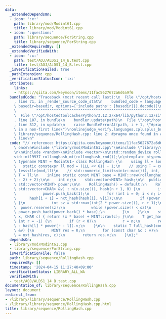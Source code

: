```yaml
---
data:
  _extendedDependsOn:
  - icon: ':x:'
    path: library/mod/Modint61.cpp
    title: library/mod/Modint61.cpp
  - icon: ':question:'
    path: library/sequence/ForString.cpp
    title: library/sequence/ForString.cpp
  _extendedRequiredBy: []
  _extendedVerifiedWith:
  - icon: ':x:'
    path: test/AOJ/ALDS1_14_B.test.cpp
    title: test/AOJ/ALDS1_14_B.test.cpp
  _isVerificationFailed: true
  _pathExtension: cpp
  _verificationStatusIcon: ':x:'
  attributes:
    links:
    - https://qiita.com/keymoon/items/11fac5627672a6d6a9f6
  bundledCode: "Traceback (most recent call last):\n  File \"/opt/hostedtoolcache/Python/3.12.2/x64/lib/python3.12/site-packages/onlinejudge_verify/documentation/build.py\"\
    , line 71, in _render_source_code_stat\n    bundled_code = language.bundle(stat.path,\
    \ basedir=basedir, options={'include_paths': [basedir]}).decode()\n          \
    \         ^^^^^^^^^^^^^^^^^^^^^^^^^^^^^^^^^^^^^^^^^^^^^^^^^^^^^^^^^^^^^^^^^^^^^^^^^^^^^^^^^\n\
    \  File \"/opt/hostedtoolcache/Python/3.12.2/x64/lib/python3.12/site-packages/onlinejudge_verify/languages/cplusplus.py\"\
    , line 187, in bundle\n    bundler.update(path)\n  File \"/opt/hostedtoolcache/Python/3.12.2/x64/lib/python3.12/site-packages/onlinejudge_verify/languages/cplusplus_bundle.py\"\
    , line 312, in update\n    raise BundleErrorAt(path, i + 1, \"#pragma once found\
    \ in a non-first line\")\nonlinejudge_verify.languages.cplusplus_bundle.BundleErrorAt:\
    \ library/sequence/RollingHash.cpp: line 2: #pragma once found in a non-first\
    \ line\n"
  code: "// reference: https://qiita.com/keymoon/items/11fac5627672a6d6a9f6\n#pragma\
    \ once\n#include \"library/mod/Modint61.cpp\"\n#include \"library/sequence/ForString.cpp\"\
    \n\n#include <random>\n#include <vector>\n\nstd::random_device rollonghash_rnd;\n\
    std::mt19937 rollonghash_mt(rollonghash_rnd());\n\ntemplate <typename CHAR = char,\
    \ typename MINT = Modint61> class RollingHash {\n    using ll = long long;\n \
    \   static constexpr ll mod = (1LL << 61) - 1;\n    // using T = conditional_t<\
    \ less<ll>(mod,ll(\n    // std::numeric_limits<int>::max())), int, ll>;\n    using\
    \ T = ll;\n    inline static const MINT base = MINT::raw(rollonghash_mt() % (mod\
    \ - 2) + 2);\n\n    int n;\n    std::vector<MINT> hash;\n\n  public:\n    static\
    \ std::vector<MINT> power;\n\n    RollingHash() = default;\n    RollingHash(const\
    \ std::vector<CHAR> &v) : n(v.size()), hash(n + 1, 0) {\n        if (!power.size())\n\
    \            power.push_back(1);\n        for (int i = 0; i < n; i++)\n      \
    \      hash[i + 1] = nxt_hash(hash[i], v[i]);\n\n        if (power.size() <= n)\
    \ {\n            int sz = std::max(int(2 * power.size()), n + 1);\n          \
    \  power.reserve(sz);\n            while (power.size() < sz)\n               \
    \ power.push_back(power.back() * base);\n        }\n    }\n\n    static MINT nxt_hash(MINT\
    \ x, CHAR c) { return (x * base) + MINT::raw(c); }\n\n    T get_hash(int l = 0,\
    \ int r = -1) {\n        if (r < 0)\n            r = n;\n        return (hash[r]\
    \ - hash[l] * power[r - l]).v;\n    }\n\n    static T full_hash(const std::vector<CHAR>\
    \ &v) {\n        MINT res = 0;\n        for (const char &c : v)\n            res\
    \ = nxt_hash(res, c);\n        return res.v;\n    }\n};"
  dependsOn:
  - library/mod/Modint61.cpp
  - library/sequence/ForString.cpp
  isVerificationFile: false
  path: library/sequence/RollingHash.cpp
  requiredBy: []
  timestamp: '2024-04-15 11:27:40+09:00'
  verificationStatus: LIBRARY_ALL_WA
  verifiedWith:
  - test/AOJ/ALDS1_14_B.test.cpp
documentation_of: library/sequence/RollingHash.cpp
layout: document
redirect_from:
- /library/library/sequence/RollingHash.cpp
- /library/library/sequence/RollingHash.cpp.html
title: library/sequence/RollingHash.cpp
---
```

